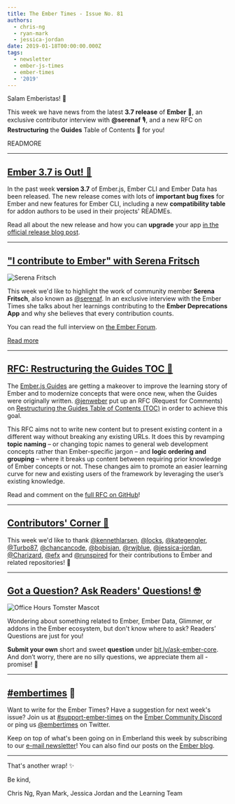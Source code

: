 ```yaml
---
title: The Ember Times - Issue No. 81
authors:
  - chris-ng
  - ryan-mark
  - jessica-jordan
date: 2019-01-18T00:00:00.000Z
tags:
  - newsletter
  - ember-js-times
  - ember-times
  - '2019'
---
```



Salam Emberistas! 🐹

This week we have news from the latest **3.7 release** of **Ember** 🚀, an exclusive contributor interview with **@serenaf** 🎙,
and a new RFC on **Restructuring** the **Guides** Table of Contents 🔖 for you!

READMORE

---

## [Ember 3.7 is Out! 🎉](https://www.emberjs.com/blog/2019/01/07/ember-3-7.html)

In the past week **version 3.7** of Ember.js, Ember CLI and Ember Data has been released. The new release comes with lots of **important bug fixes** for Ember and new features for Ember CLI, including a new **compatibility table** for addon authors to be used in their projects' READMEs.

Read all about the new release and how you can **upgrade** your app [in the official release blog post](https://www.emberjs.com/blog/2019/01/07/ember-3-7.html).

---

## ["I contribute to Ember" with Serena Fritsch](https://discuss.emberjs.com/t/i-contribute-to-ember-with-serena-fritsch/16037)

<div class="float-right padded portrait-frame"><img alt="Serena Fritsch" title="Serena Fritsch - Contributor to Ember" src="/images/blog/emberjstimes/serenaf.jpeg" /></div>

This week we'd like to highlight the work of community member **Serena Fritsch**, also known as [@serenaf](https://github.com/serenaf).
In an exclusive interview with the Ember Times she talks about her learnings contributing to the **Ember Deprecations App** and why she believes that every contribution counts.

You can read the full interview on [the Ember Forum](https://discuss.emberjs.com/t/i-contribute-to-ember-with-serena-fritsch/16037).

<a class="ember-button ember-button--centered" href="https://discuss.emberjs.com/t/i-contribute-to-ember-with-serena-fritsch/16037">Read more</a>

---

## [RFC: Restructuring the Guides TOC 🔖](https://github.com/emberjs/rfcs/pull/431)

The [Ember.js Guides](https://guides.emberjs.com/release/) are getting a makeover to improve the learning story of Ember and to modernize concepts that were once new, when the Guides were originally written. [@jenweber](https://github.com/jenweber) put up an RFC (Request for Comments) on [Restructuring the Guides Table of Contents (TOC)](https://github.com/emberjs/rfcs/pull/431) in order to achieve this goal.

This RFC aims not to write new content but to present existing content in a different way without breaking any existing URLs. It does this by revamping **topic naming** – or changing topic names to general web development concepts rather than Ember-specific jargon – and **logic ordering and grouping** – where it breaks up content between requiring prior knowledge of Ember concepts or not. These changes aim to promote an easier learning curve for new and existing users of the framework by leveraging the user’s existing knowledge.

Read and comment on the [full RFC on GitHub](https://github.com/emberjs/rfcs/pull/431)!

---

## [Contributors' Corner 👏](https://guides.emberjs.com/release/contributing/repositories/)

<p>This week we'd like to thank <a href="https://github.com/kennethlarsen" target="gh-user">@kennethlarsen</a>, <a href="https://github.com/locks" target="gh-user">@locks</a>, <a href="https://github.com/kategengler" target="gh-user">@kategengler</a>, <a href="https://github.com/Turbo87" target="gh-user">@Turbo87</a>, <a href="https://github.com/chancancode" target="gh-user">@chancancode</a>, <a href="https://github.com/bobisjan" target="gh-user">@bobisjan</a>, <a href="https://github.com/rwjblue" target="gh-user">@rwjblue</a>, <a href="https://github.com/jessica-jordan" target="gh-user">@jessica-jordan</a>, <a href="https://github.com/Charizard" target="gh-user">@Charizard</a>, <a href="https://github.com/efx" target="gh-user">@efx</a> and <a href="https://github.com/runspired" target="gh-user">@runspired</a> for their contributions to Ember and related repositories! 💖</p>

---

## [Got a Question? Ask Readers' Questions! 🤓](https://docs.google.com/forms/d/e/1FAIpQLScqu7Lw_9cIkRtAiXKitgkAo4xX_pV1pdCfMJgIr6Py1V-9Og/viewform)

<div class="blog-row">
  <img class="float-right small transparent padded" alt="Office Hours Tomster Mascot" title="Readers' Questions" src="/images/tomsters/officehours.png" />

  <p>Wondering about something related to Ember, Ember Data, Glimmer, or addons in the Ember ecosystem, but don't know where to ask? Readers’ Questions are just for you!</p>

<p><strong>Submit your own</strong> short and sweet <strong>question</strong> under <a href="https://bit.ly/ask-ember-core" target="rq">bit.ly/ask-ember-core</a>. And don’t worry, there are no silly questions, we appreciate them all - promise! 🤞</p>

</div>

---

## [#embertimes](https://emberjs.com/blog/tags/newsletter.html) 📰

Want to write for the Ember Times? Have a suggestion for next week's issue? Join us at [#support-ember-times](https://discordapp.com/channels/480462759797063690/485450546887786506) on the [Ember Community Discord](https://discordapp.com/invite/zT3asNS) or ping us [@embertimes](https://twitter.com/embertimes) on Twitter.

Keep on top of what's been going on in Emberland this week by subscribing to our [e-mail newsletter](https://the-emberjs-times.ongoodbits.com/)! You can also find our posts on the [Ember blog](https://emberjs.com/blog/tags/newsletter.html).

---


That's another wrap! ✨

Be kind,

Chris Ng, Ryan Mark, Jessica Jordan and the Learning Team
